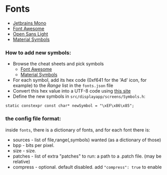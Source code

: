 # Fonts

- [Jetbrains Mono](https://www.jetbrains.com/lp/mono/)
- [Font Awesome](https://fontawesome.com/v5/cheatsheet/free/solid)
- [Open Sans Light](https://fonts.google.com/specimen/Open+Sans)
- [Material Symbols](https://fonts.google.com/icons)

### How to add new symbols:

- Browse the cheat sheets and pick symbols
  - [Font Awesome](https://fontawesome.com/v5/cheatsheet/free/solid)
  - [Material Symbols](https://fonts.google.com/icons)
- For each symbol, add its hex code (0xf641 for the 'Ad' icon, for example) to the *Range* list in the `fonts.json` file
- Convert this hex value into a UTF-8 code
  using [this site](http://www.ltg.ed.ac.uk/~richard/utf-8.cgi?input=f185&mode=hex)
- Define the new symbols in `src/displayapp/screens/Symbols.h`:

```
static constexpr const char* newSymbol = "\xEF\x86\x85";
```

### the config file format:

inside `fonts`, there is a dictionary of fonts,
and for each font there is:

- sources - list of file,range(,symbols) wanted (as a dictionary of those)
- bpp - bits per pixel.
- size - size.
- patches - list of extra "patches" to run: a path to a .patch file. (may be relative)
- compress - optional. default disabled. add `"compress": true` to enable

